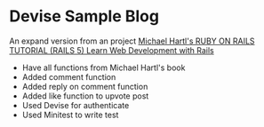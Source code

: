 # Devise Sample Blog

An expand version from an project [Michael Hartl's RUBY ON RAILS TUTORIAL (RAILS 5) Learn Web Development with Rails](https://www.railstutorial.org/)

* Have all functions from Michael Hartl's book
* Added comment function
* Added reply on comment function
* Added like function to upvote post
* Used Devise for authenticate
* Used Minitest to write test
